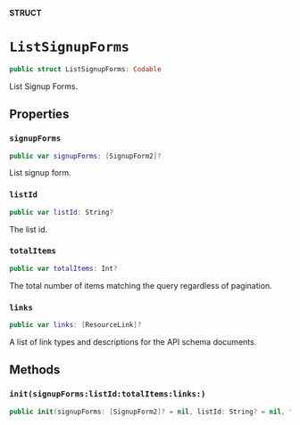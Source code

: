 **STRUCT**

# `ListSignupForms`

```swift
public struct ListSignupForms: Codable
```

List Signup Forms.

## Properties
### `signupForms`

```swift
public var signupForms: [SignupForm2]?
```

List signup form.

### `listId`

```swift
public var listId: String?
```

The list id.

### `totalItems`

```swift
public var totalItems: Int?
```

The total number of items matching the query regardless of pagination.

### `links`

```swift
public var links: [ResourceLink]?
```

A list of link types and descriptions for the API schema documents.

## Methods
### `init(signupForms:listId:totalItems:links:)`

```swift
public init(signupForms: [SignupForm2]? = nil, listId: String? = nil, totalItems: Int? = nil, links: [ResourceLink]? = nil)
```
